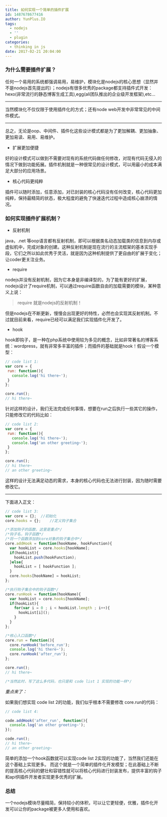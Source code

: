 ```yaml
---
title: 如何实现一个简单的插件扩展
id: 1487678677416
author: YunPlus.IO
tags:
  - nodejs
  - ''
  - plugin
categories:
  - thinking in js
date: 2017-02-21 20:04:00
---
```

### 为什么需要插件扩展？

任何一个易用的系统都强调易用，易维护，模块化是nodejs的核心思想（显然并不是nodejs首先提出的）；nodejs有很多优秀的package都支持插件式开发：hexo(非常流行的静态博客生成工具),egg(ali团队推出的企业级开发框架),etc... 
<!--more-->
---
当然模块化不仅仅限于使用插件化的方式；还有node web开发中非常常见的中间件模式。

---
总之，无论是oop、中间件、插件化这些设计模式都是为了更加解耦、更加抽象、更加易读、易用、易维护。


- 扩展更加便捷

好的设计模式可以做到不需要对现有的系统代码做任何修改，对现有代码无侵入的情况下做到功能拓展。插件机制就是一种很常见的设计模式，可以用最小的成本满足大部分的应用场景。

- 核心代码更纯粹

插件可以随时添加，任意添加，对已封装的核心代码没有任何改变，核心代码更加纯粹，保持最精简的状态，极大程度的避免了快速迭代过程中造成核心崩溃的情况。


### 如何实现插件扩展机制？
<!-- more -->
- 反射机制

java，.net 等oop语言都有反射机制，即可以根据类名动态加载类的信息到内存或虚拟机中，完成对象的创建。这种反射机制是现在流行的主流框架的基本实现手段，它们之所以如此优秀于灵活，就是因为这种机制提供了更自由的扩展于变化；让coder更关注业务。

- require

nodejs并没有反射机制，因为它本身是非编译型的，为了能有更好的扩展，nodejs设计了require机制，可以通过require函数自由的加载需要的模块，某种意义上说：
>require 就是nodejs的反射机制！

但是nodejs在不断更新，慢慢会出现更好的特性，必然也会实现其反射机制。不过就目前来看，require已经可以满足我们实现插件化开发了。

- hook

hook即钩子，是一种在php系统中使用较为多见的概念，比如非常著名的博客系统：wordpress，就有非常多丰富的插件；而插件的基础就是hook！假设一个模型：
```javascript
// code list 1:
var core = { 
 run: function(){
   console.log('hi there~');
 }
};

core.run();
// hi there~
```
针对这样的设计，我们无法完成任何事情，想要在run之后执行一些其它的操作，只能修改它的代码比如：
```javascript
// code list 2:
var core = { 
 run: function(){
   console.log('hi there~');
   console.log('an other greeting~');
 }
};

core.run();
// hi there~
// an other greeting~
```

这样的设计无法满足动态的需求，本身的核心代码也无法进行封装，因为随时需要修改它。

---
下面进入正文：

```javascript
// code list 3:
var core = {};	//初始化
core.hooks = {};	//定义钩子集合

/*添加钩子的函数，这里是重点*/
/*钩子名，钩子函数*/
/*将一个函数添加到core对象的钩子集合中*/
core.addHook = function(hookName, hookFunction){
  var hookList = core.hooks[hookName];
  if(hookList){
    hookList.push(hookFunction);
  }else{
    hookList = [ hookFunction ];
  }
  core.hooks[hookName] = hookList;
};

/*执行钩子集合中的钩子函数*/
core.runHook = function(hookName){
  var hookList = core.hooks[hookName];
  if(hookList){
    for(var i = 0 ; i < hookList.length ; i++){
      hookList[i]();
    }
  }
};

/*核心入口函数*/
core.run = function(){
  core.runHook('before_run');
  console.log('hi there~');
  core.runHook('after_run');
};

core.run();
// hi there~

/*当然此时，写了这么多代码，也只是和 code list 1 实现的功能一样*/
```

*重点来了：*

如果我们想实现 code list 2的功能，我们似乎根本不需要修改 core.run的代码：

```javascript
// code list 4:

code.addHook('after_run', function(){
  console.log('an other greeting~');
});

code.run();
// hi there~
// an other greeting~
```

简单的添加一个hook函数就可以实现code list 2实现的功能了，当然我们还能在这个基础上实现更多。
而这个就是一个简单的插件化开发模型；在此基础上不断的提高核心代码的健壮和容错性就可以将核心代码进行封装发布，提供丰富的钩子和api供插件开发者实现更多优秀的扩展。



### 总结

一个nodejs模块尽量精简，保持较小的体积，可以让它更轻便，优雅，插件化开发可以让你的package被更多人使用和喜欢。